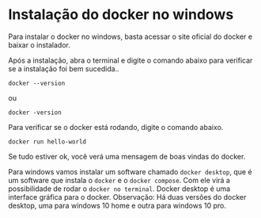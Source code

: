 # Instalação do docker no windows

Para instalar o docker no windows, basta acessar o site oficial do docker e baixar o instalador.

Após a instalação, abra o terminal e digite o comando abaixo para verificar se a instalação foi bem sucedida..

```Terminal docker
docker --version
```
ou

```Terminal docker
docker -version 
```

Para verificar se o docker está rodando, digite o comando abaixo.

```Terminal docker
docker run hello-world
```

Se tudo estiver ok, você verá uma mensagem de boas vindas do docker.


Para windows vamos instalar um software chamado `docker desktop`, que é um software que instala o `docker` e o `docker compose`.
Com ele virá a possibilidade de rodar o `docker no terminal`.
Docker desktop é uma interface gráfica para o docker.
Observação: Há duas versões do docker desktop, uma para windows 10 home e outra para windows 10 pro.

